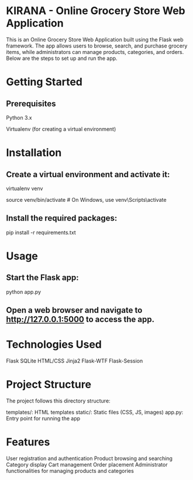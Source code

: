 # KIRANA - Online Grocery Store Web Application
This is an Online Grocery Store Web Application built using the Flask web framework. The app allows users to browse, search, and purchase grocery items, while administrators can manage products, categories, and orders. Below are the steps to set up and run the app.

# Getting Started
## Prerequisites
Python 3.x

Virtualenv (for creating a virtual environment)

# Installation
## Create a virtual environment and activate it:
virtualenv venv

source venv/bin/activate  # On Windows, use venv\Scripts\activate

## Install the required packages:
pip install -r requirements.txt

# Usage
## Start the Flask app:
python app.py
## Open a web browser and navigate to http://127.0.0.1:5000 to access the app.

# Technologies Used
Flask
SQLite
HTML/CSS
Jinja2
Flask-WTF
Flask-Session

# Project Structure
The project follows this directory structure:

templates/: HTML templates
static/: Static files (CSS, JS, images)
app.py: Entry point for running the app

# Features
User registration and authentication
Product browsing and searching
Category display
Cart management
Order placement
Administrator functionalities for managing products and categories

